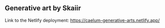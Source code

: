 ## Generative art by Skaiir
Link to the Netlify deployment: https://caelum-generative-arts.netlify.app/
